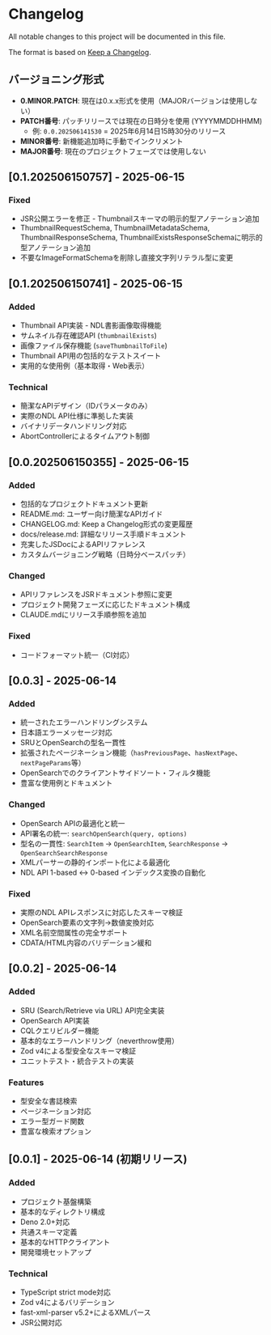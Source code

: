 # Changelog

All notable changes to this project will be documented in this file.

The format is based on [Keep a Changelog](https://keepachangelog.com/en/1.0.0/).

## バージョニング形式

- **0.MINOR.PATCH**: 現在は0.x.x形式を使用（MAJORバージョンは使用しない）
- **PATCH番号**: パッチリリースでは現在の日時分を使用 (YYYYMMDDHHMM)
  - 例: `0.0.202506141530` = 2025年6月14日15時30分のリリース
- **MINOR番号**: 新機能追加時に手動でインクリメント
- **MAJOR番号**: 現在のプロジェクトフェーズでは使用しない

## [0.1.202506150757] - 2025-06-15

### Fixed

- JSR公開エラーを修正 - Thumbnailスキーマの明示的型アノテーション追加
- ThumbnailRequestSchema, ThumbnailMetadataSchema, ThumbnailResponseSchema, ThumbnailExistsResponseSchemaに明示的型アノテーション追加
- 不要なImageFormatSchemaを削除し直接文字列リテラル型に変更

## [0.1.202506150741] - 2025-06-15

### Added

- Thumbnail API実装 - NDL書影画像取得機能
- サムネイル存在確認API (`thumbnailExists`)
- 画像ファイル保存機能 (`saveThumbnailToFile`)
- Thumbnail API用の包括的なテストスイート
- 実用的な使用例（基本取得・Web表示）

### Technical

- 簡潔なAPIデザイン（IDパラメータのみ）
- 実際のNDL API仕様に準拠した実装
- バイナリデータハンドリング対応
- AbortControllerによるタイムアウト制御

## [0.0.202506150355] - 2025-06-15

### Added

- 包括的なプロジェクトドキュメント更新
- README.md: ユーザー向け簡潔なAPIガイド
- CHANGELOG.md: Keep a Changelog形式の変更履歴
- docs/release.md: 詳細なリリース手順ドキュメント
- 充実したJSDocによるAPIリファレンス
- カスタムバージョニング戦略（日時分ベースパッチ）

### Changed

- APIリファレンスをJSRドキュメント参照に変更
- プロジェクト開発フェーズに応じたドキュメント構成
- CLAUDE.mdにリリース手順参照を追加

### Fixed

- コードフォーマット統一（CI対応）

## [0.0.3] - 2025-06-14

### Added

- 統一されたエラーハンドリングシステム
- 日本語エラーメッセージ対応
- SRUとOpenSearchの型名一貫性
- 拡張されたページネーション機能（`hasPreviousPage`、`hasNextPage`、`nextPageParams`等）
- OpenSearchでのクライアントサイドソート・フィルタ機能
- 豊富な使用例とドキュメント

### Changed

- OpenSearch APIの最適化と統一
- API署名の統一: `searchOpenSearch(query, options)`
- 型名の一貫性: `SearchItem` → `OpenSearchItem`, `SearchResponse` →
  `OpenSearchSearchResponse`
- XMLパーサーの静的インポート化による最適化
- NDL API 1-based ↔ 0-based インデックス変換の自動化

### Fixed

- 実際のNDL APIレスポンスに対応したスキーマ検証
- OpenSearch要素の文字列→数値変換対応
- XML名前空間属性の完全サポート
- CDATA/HTML内容のバリデーション緩和

## [0.0.2] - 2025-06-14

### Added

- SRU (Search/Retrieve via URL) API完全実装
- OpenSearch API実装
- CQLクエリビルダー機能
- 基本的なエラーハンドリング（neverthrow使用）
- Zod v4による型安全なスキーマ検証
- ユニットテスト・統合テストの実装

### Features

- 型安全な書誌検索
- ページネーション対応
- エラー型ガード関数
- 豊富な検索オプション

## [0.0.1] - 2025-06-14 (初期リリース)

### Added

- プロジェクト基盤構築
- 基本的なディレクトリ構成
- Deno 2.0+対応
- 共通スキーマ定義
- 基本的なHTTPクライアント
- 開発環境セットアップ

### Technical

- TypeScript strict mode対応
- Zod v4によるバリデーション
- fast-xml-parser v5.2+によるXMLパース
- JSR公開対応
